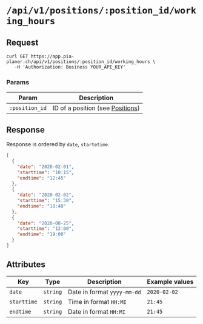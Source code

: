 # `/api/v1/positions/:position_id/working_hours`

## Request

```
curl GET https://app.pia-planer.ch/api/v1/positions/:position_id/working_hours \
   -H 'Authorization: Business YOUR_API_KEY'
```

### Params

| Param          | Description                                        |
|----------------|----------------------------------------------------|
| `:position_id` | ID of a position (see [Positions](./positions.md)) |

## Response

Response is ordered by `date`, `startetime`.

```json
[
  {
    "date": "2020-02-01",
    "starttime": "10:15",
    "endtime": "12:45"
  },
  {
    "date": "2020-02-02",
    "starttime": "15:30",
    "endtime": "18:40"
  },
  {
    "date": "2020-08-25",
    "starttime": "12:00",
    "endtime": "19:00"
  }
]
```

## Attributes

| Key              | Type     | Description                 | Example values |
|------------------|----------|-----------------------------|----------------|
| `date`           | `string` | Date in format `yyyy-mm-dd` | `2020-02-02`   |
| `starttime`      | `string` | Time in format `HH:MI`      | `21:45`        |
| `endtime`        | `string` | Date in format `HH:MI`      | `21:45`        |
